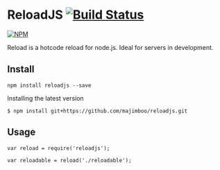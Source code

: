 ReloadJS [![Build Status](https://travis-ci.org/majimboo/reloadjs.svg?branch=master)](https://travis-ci.org/majimboo/reloadjs)
====

[![NPM](https://nodei.co/npm/reloadjs.png?downloads=true)](https://nodei.co/npm/reloadjs/)

Reload is a hotcode reload for node.js. Ideal for servers in development.

Install
-------

    npm install reloadjs --save

Installing the latest version

    $ npm install git+https://github.com/majimboo/reloadjs.git

Usage
-----

    var reload = require('reloadjs');

    var reloadable = reload('./reloadable');
